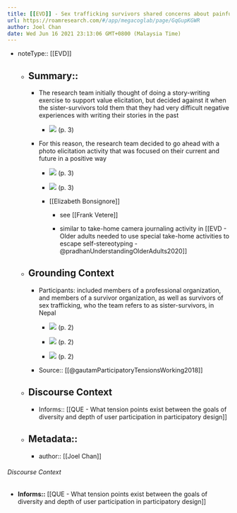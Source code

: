 ```yaml
---
title: [[EVD]] - Sex trafficking survivors shared concerns about painful experiences from writing their stories in design exercises. A future-focused photo elicitation method seemed to be a viable alternative - @gautamParticipatoryTensionsWorking2018
url: https://roamresearch.com/#/app/megacoglab/page/GqGupKGWR
author: Joel Chan
date: Wed Jun 16 2021 23:13:06 GMT+0800 (Malaysia Time)
---
```


- noteType:: [[EVD]]

    - ## Summary::

        - The research team initially thought of doing a story-writing exercise to support value elicitation, but decided against it when the sister-survivors told them that they had very difficult negative experiences with writing their stories in the past

            - ![](https://firebasestorage.googleapis.com/v0/b/firescript-577a2.appspot.com/o/imgs%2Fapp%2Fmegacoglab%2FNZV6-vcrJO.png?alt=media&token=3c6715a1-f1c1-4edb-9a22-69836fae567f) (p. 3)

        - For this reason, the research team decided to go ahead with a photo elicitation activity that was focused on their current and future in a positive way

            - ![](https://firebasestorage.googleapis.com/v0/b/firescript-577a2.appspot.com/o/imgs%2Fapp%2Fmegacoglab%2Fy88bNbUC-5.png?alt=media&token=5e9f95b9-8467-4208-8ec2-0337ed46bfbc) (p. 3)

            - ![](https://firebasestorage.googleapis.com/v0/b/firescript-577a2.appspot.com/o/imgs%2Fapp%2Fmegacoglab%2FDXv-cRju0r.png?alt=media&token=aa055325-dad3-4ea7-8a5f-8fb90e2e1b87) (p. 3)

            - [[Elizabeth Bonsignore]]

                - see [[Frank Vetere]]

                - similar to take-home camera journaling activity in [[EVD - Older adults needed to use special take-home activities to escape self-stereotyping - @pradhanUnderstandingOlderAdults2020]]

    - ## **Grounding Context**

        - Participants: included members of a professional organization, and members of a survivor organization, as well as survivors of sex trafficking, who the team refers to as sister-survivors, in Nepal

            - ![](https://firebasestorage.googleapis.com/v0/b/firescript-577a2.appspot.com/o/imgs%2Fapp%2Fmegacoglab%2FZAwUMwQSPN.png?alt=media&token=f1f8c1ec-b4a5-4a8f-9d1e-cb3894ea5396) (p. 2)

            - ![](https://firebasestorage.googleapis.com/v0/b/firescript-577a2.appspot.com/o/imgs%2Fapp%2Fmegacoglab%2FyBW4dJV_f7.png?alt=media&token=885d6c41-a317-4c6b-be9d-3d619c701bd8) (p. 2)

            - ![](https://firebasestorage.googleapis.com/v0/b/firescript-577a2.appspot.com/o/imgs%2Fapp%2Fmegacoglab%2FXdPqA7M6Zh.png?alt=media&token=c4bec0fc-bf4d-4f95-b081-6ed2b63e1b77) (p. 2)

        - Source:: [[@gautamParticipatoryTensionsWorking2018]]

    - ## **Discourse Context**

        - Informs:: [[QUE - What tension points exist between the goals of diversity and depth of user participation in participatory design]]

    - ## Metadata::

        - author:: [[Joel Chan]]

###### Discourse Context

- **Informs::** [[QUE - What tension points exist between the goals of diversity and depth of user participation in participatory design]]
